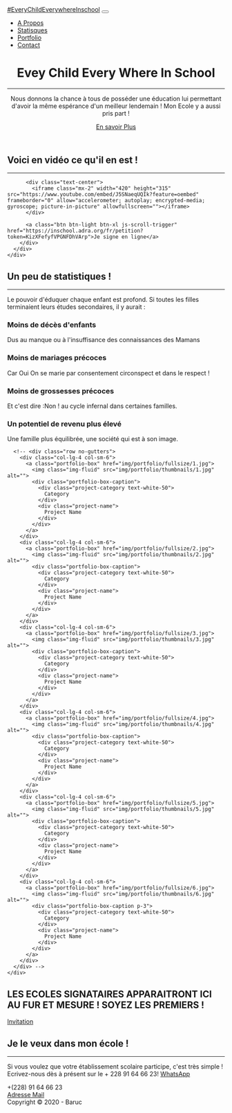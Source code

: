 <!DOCTYPE html>
<html lang="fr">

<head>

  <meta charset="utf-8">
  <meta name="viewport" content="width=device-width, initial-scale=1, shrink-to-fit=no">
  <meta name="description" content="">
  <meta name="author" content="">

  <title>Chaque Enfant Partout A l'école</title>

  <!-- Font Awesome Icons -->
  <link href="vendor/fontawesome-free/css/all.min.css" rel="stylesheet" type="text/css">

  <!-- Google Fonts -->
  <link href="https://fonts.googleapis.com/css?family=Merriweather+Sans:400,700" rel="stylesheet">
  <link href='https://fonts.googleapis.com/css?family=Merriweather:400,300,300italic,400italic,700,700italic' rel='stylesheet' type='text/css'>

  <!-- Plugin CSS -->
  <link href="vendor/magnific-popup/magnific-popup.css" rel="stylesheet">

  <!-- Theme CSS - Includes Bootstrap -->
  <link href="css/creative.min.css" rel="stylesheet">

</head>

<body id="page-top">

  <!-- Navigation -->
  <nav class="navbar navbar-expand-lg navbar-light fixed-top py-3" id="mainNav">
    <div class="container">
      <a class="navbar-brand js-scroll-trigger" href="#page-top">#EveryChildEverywhereInschool</a>
      <button class="navbar-toggler navbar-toggler-right" type="button" data-toggle="collapse" data-target="#navbarResponsive" aria-controls="navbarResponsive" aria-expanded="false" aria-label="Toggle navigation">
        <span class="navbar-toggler-icon"></span>
      </button>
      <div class="collapse navbar-collapse" id="navbarResponsive">
        <ul class="navbar-nav ml-auto my-2 my-lg-0">
          <li class="nav-item">
            <a class="nav-link js-scroll-trigger" href="#about">A Propos</a>
          </li>
          <li class="nav-item">
            <a class="nav-link js-scroll-trigger" href="#stats">Statisques</a>
          </li>
          <li class="nav-item">
            <a class="nav-link js-scroll-trigger" href="#portfolio">Portfolio</a>
          </li>
          <li class="nav-item">
            <a class="nav-link js-scroll-trigger" href="#contact">Contact</a>
          </li>
        </ul>
      </div>
    </div>
  </nav>

  <!-- Masthead -->
  <header class="masthead">
    <div class="container h-100">
      <div class="row h-100 align-items-center justify-content-center text-center">
        <div class="col-lg-10 align-self-end">
          <h1 class="text-uppercase text-white font-weight-bold">Evey Child Every Where In School</h1>
          <hr class="divider my-4">
        </div>
        <div class="col-lg-8 align-self-baseline">
          <p class="text-white-75 font-weight-light mb-5">Nous donnons la chance à tous de posséder une éducation lui permettant d'avoir la même espérance d'un meilleur lendemain ! Mon Ecole y a aussi pris part ! </p>
          <a class="btn btn-primary btn-xl js-scroll-trigger" href="#about">En savoir Plus</a>
        </div>
      </div>
    </div>
  </header>

  <!-- About Section -->
  <section class="page-section bg-primary" id="about">
    <div class="container">
      <div class="row justify-content-center">
        <div class="col-lg-10 text-center">
          <h2 class="text-white mt-0">Voici en vidéo ce qu'il en est !</h2>
          <hr class="divider light my-4">
          
          <div class="text-center">
          	<iframe class="mx-2" width="420" height="315" src="https://www.youtube.com/embed/J5SNaeqUQIk?feature=oembed" frameborder="0" allow="accelerometer; autoplay; encrypted-media; gyroscope; picture-in-picture" allowfullscreen=""></iframe>
          </div>
          
          <a class="btn btn-light btn-xl js-scroll-trigger" href="https://inschool.adra.org/fr/petition?token=KizXFefyfVPGNFDhVArp">Je signe en ligne</a>
        </div>
      </div>
    </div>
  </section>

  <!-- Stats Section -->
  <section class="page-section" id="stats">
    <div class="container">
      <h2 class="text-center mt-0">Un peu de statistiques !</h2>
      <hr class="divider my-4">
      <div class="text-center">
      	<p class="text-black-50 mb-4">Le pouvoir d'éduquer chaque enfant est profond. Si toutes les filles terminaient leurs études secondaires, il y aurait : </p>
      </div>
      <div class="row">
        <div class="col-lg-3 col-md-6 text-center">
          <div class="mt-5">
            <i class="fas fa-4x fa-baby text-primary mb-4"></i>
            <h3 class="h4 mb-2">Moins de décès d'enfants</h3>
            <p class="text-muted mb-0">Dus au manque ou à l'insuffisance des connaissances des Mamans</p>
          </div>
        </div>
        <div class="col-lg-3 col-md-6 text-center">
          <div class="mt-5">
            <i class="fas fa-4x fa-poll text-primary mb-4"></i>
            <h3 class="h4 mb-2">Moins de mariages précoces</h3>
            <p class="text-muted mb-0">Car Oui On se marie par consentement circonspect et dans le respect !</p>
          </div>
        </div>
        <div class="col-lg-3 col-md-6 text-center">
          <div class="mt-5">
            <i class="fas fa-4x fa-user-friends text-primary mb-4"></i>
            <h3 class="h4 mb-2">Moins de grossesses précoces</h3>
            <p class="text-muted mb-0">Et c'est dire :Non ! au cycle infernal dans certaines familles.</p>
          </div>
        </div>
        <div class="col-lg-3 col-md-6 text-center">
          <div class="mt-5">
            <i class="fas fa-4x fa-money-check-alt text-primary mb-4"></i>
            <h3 class="h4 mb-2">Un potentiel de revenu plus élevé</h3>
            <p class="text-muted mb-0">Une famille plus équilibrée, une société qui est à son image.</p>
          </div>
        </div>
      </div>
    </div>
  </section>

  <!-- Portfolio Section -->
  <section id="portfolio">
    <div class="container-fluid p-0 jumotron bg-dark">
    	
      <!-- <div class="row no-gutters">
        <div class="col-lg-4 col-sm-6">
          <a class="portfolio-box" href="img/portfolio/fullsize/1.jpg">
            <img class="img-fluid" src="img/portfolio/thumbnails/1.jpg" alt="">
            <div class="portfolio-box-caption">
              <div class="project-category text-white-50">
                Category
              </div>
              <div class="project-name">
                Project Name
              </div>
            </div>
          </a>
        </div>
        <div class="col-lg-4 col-sm-6">
          <a class="portfolio-box" href="img/portfolio/fullsize/2.jpg">
            <img class="img-fluid" src="img/portfolio/thumbnails/2.jpg" alt="">
            <div class="portfolio-box-caption">
              <div class="project-category text-white-50">
                Category
              </div>
              <div class="project-name">
                Project Name
              </div>
            </div>
          </a>
        </div>
        <div class="col-lg-4 col-sm-6">
          <a class="portfolio-box" href="img/portfolio/fullsize/3.jpg">
            <img class="img-fluid" src="img/portfolio/thumbnails/3.jpg" alt="">
            <div class="portfolio-box-caption">
              <div class="project-category text-white-50">
                Category
              </div>
              <div class="project-name">
                Project Name
              </div>
            </div>
          </a>
        </div>
        <div class="col-lg-4 col-sm-6">
          <a class="portfolio-box" href="img/portfolio/fullsize/4.jpg">
            <img class="img-fluid" src="img/portfolio/thumbnails/4.jpg" alt="">
            <div class="portfolio-box-caption">
              <div class="project-category text-white-50">
                Category
              </div>
              <div class="project-name">
                Project Name
              </div>
            </div>
          </a>
        </div>
        <div class="col-lg-4 col-sm-6">
          <a class="portfolio-box" href="img/portfolio/fullsize/5.jpg">
            <img class="img-fluid" src="img/portfolio/thumbnails/5.jpg" alt="">
            <div class="portfolio-box-caption">
              <div class="project-category text-white-50">
                Category
              </div>
              <div class="project-name">
                Project Name
              </div>
            </div>
          </a>
        </div>
        <div class="col-lg-4 col-sm-6">
          <a class="portfolio-box" href="img/portfolio/fullsize/6.jpg">
            <img class="img-fluid" src="img/portfolio/thumbnails/6.jpg" alt="">
            <div class="portfolio-box-caption p-3">
              <div class="project-category text-white-50">
                Category
              </div>
              <div class="project-name">
                Project Name
              </div>
            </div>
          </a>
        </div>
      </div> -->
    </div>
  </section>

  <!-- Call to Action Section -->
  <section class="page-section bg-dark text-white">
    <div class="container text-center">
      <h2 class="mb-4">LES ECOLES SIGNATAIRES APPARAITRONT ICI AU FUR ET  MESURE ! SOYEZ LES PREMIERS !</h2>
      <a class="btn btn-light btn-xl" href="#contact">Invitation</a>
    </div>
  </section>

  <!-- Contact Section -->
  <section class="page-section" id="contact">
    <div class="container">
      <div class="row justify-content-center">
        <div class="col-lg-8 text-center">
          <h2 class="mt-0">Je le veux dans mon école !</h2>
          <hr class="divider my-4">
          <p class="text-muted mb-5">Si vous voulez que votre établissement scolaire participe, c'est très simple ! Ecrivez-nous dès à présent sur le + 228 91 64 66 23! <a href="https://wa.me/+22891646623">WhatsApp</a></p>
        </div>
      </div>
      <div class="row">
        <div class="col-lg-4 ml-auto text-center mb-5 mb-lg-0">
          <i class="fas fa-phone fa-3x mb-3 text-muted"></i>
          <div>+(228) 91 64 66 23</div>
        </div>
        <div class="col-lg-4 mr-auto text-center">
          <i class="fas fa-envelope fa-3x mb-3 text-muted"></i>
          <!-- Make sure to change the email address in anchor text AND the link below! -->
          <a class="d-block" href="mailto:baruc.arsene@gmail.com">Adresse Mail</a>
        </div>
      </div>
    </div>
  </section>

  <!-- Footer -->
  <footer class="bg-light py-5">
    <div class="container">
      <div class="small text-center text-muted">Copyright &copy; 2020 - Baruc</div>
    </div>
  </footer>

  <!-- Bootstrap core JavaScript -->
  <script src="vendor/jquery/jquery.min.js"></script>
  <script src="vendor/bootstrap/js/bootstrap.bundle.min.js"></script>

  <!-- Plugin JavaScript -->
  <script src="vendor/jquery-easing/jquery.easing.min.js"></script>
  <script src="vendor/magnific-popup/jquery.magnific-popup.min.js"></script>

  <!-- Custom scripts for this template -->
  <script src="js/creative.min.js"></script>

</body>

</html>
